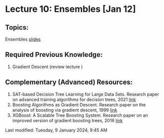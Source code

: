 # Lecture 10: Ensembles [Jan 12]

## Topics:

Ensembles [slides](content/10_ensembles.pdf)

## Required Previous Knowledge:

1. Gradient Descent (review lecture )

## Complementary (Advanced) Resources:

1. SAT-based Decision Tree Learning for Large Data Sets. Research paper on advanced training algorithms for decision trees, 2021 [link](https://moodle.eurecom.fr/pluginfile.php/15946/mod_page/content/9/16509-Article%20Text-20003-1-2-20210518.pdf)
1. Boosting Algorithms as Gradient Descent. Research paper on the analysis of boosting via gradient descent, 1999 [link](https://proceedings.neurips.cc/paper/1999/file/96a93ba89a5b5c6c226e49b88973f46e-Paper.pdf)
1. XGBoost: A Scalable Tree Boosting System. Research paper on an improved version of gradient boosting trees, 2016 [link](https://www.kdd.org/kdd2016/papers/files/rfp0697-chenAemb.pdf)

Last modified: Tuesday, 9 January 2024, 9:45 AM

